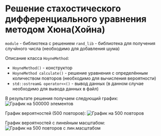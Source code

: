 # Решение стахостического дифференциального уравнения методом Хюна(Хойна)

`module` - библиотека с решением
`rand_lib` - библиотека для получения случйного числа (необходимо для добавления шума)

Описание класса `HoyneMethod`:
* `HoyneMethod()` - конструктор
* `HoyneMethod calculate()` - решение уравнения с определённым количеством повторов (необходимо для вычисления вероятности)
* `std::ostream& operator<<()` - вывод данных (в данном случае необходимо для вывода данных в файл)

В результате решения получаем следующий график:
![График на 500000 элементов](https://psv4.userapi.com/c532036/u466252744/docs/d33/98fc0054edab/3.png?extra=xiQrA8F_d7cB_Tq7pEABEoOR544aRPWstbrSyxAeQs9v1CM6TyX6rOTfgZZ1v_NmvCrVI3rs513bHQEp5fedxo4w4yXOdQxuSuKvPw50QIRQ5_ktOtQLANyMv2uoYA0U2FzlNTaJCGh8_PNnVuKSqtV2Wg)

График вероятностей (500 повторов):
![График на 500 повторов](https://psv4.userapi.com/c520036/u466252744/docs/d12/8459c6ec80e4/1.png?extra=FstajSXJREA_NguQQ8CtJ5KPPz8ufFlnn0Tfm8c17uva6_I6OosLyW_1zgMfMu2xVo1GkB9c6gBiw2zk0L9vsWWdK2oS1eK998CGDD2p-Siql4ALsqHQx7Z9AHHH4FPXSNUUG-z8dh0B8D_agaXAqWNk5g)

График вероятностей с линейным масштабом:
![График на 500 повторов с лин.масштабом](https://psv4.userapi.com/c505536/u466252744/docs/d4/49b5875a72d1/2.png?extra=KuApBxlmV9MF3VJwMKSJ80JHhaIPJzf--JQgzBwUQhDqCSWemtcB2KFSN60nAwyz9ydkA7v_9DI82rOib2HPXQMvbCkxZJgmTjhETaMvcMm2r09MEzhCQwCfE7oezrJnC_wxNrrkA5Z7kJrDaDhjVeLeAg)
